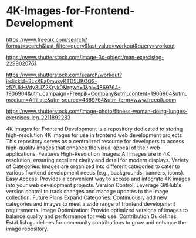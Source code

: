 # 4K-Images-for-Frontend-Development

https://www.freepik.com/search?format=search&last_filter=query&last_value=workout&query=workout

https://www.shutterstock.com/image-3d-object/man-exercising-2299020761

https://www.shutterstock.com/search/workout?irclickid=3LxXEa0muxyKTD5UKOQS-z5ZUkHVdy3UZ2Kryk0&irgwc=1&pl=4869764-1906904&utm_campaign=Freepik+Company&utm_content=1906904&utm_medium=Affiliate&utm_source=4869764&utm_term=www.freepik.com

https://www.shutterstock.com/image-photo/fitness-woman-doing-lunges-exercises-leg-2211892283

4K Images for Frontend Development is a repository dedicated to storing high-resolution 4K images for use in frontend web development projects. This repository serves as a centralized resource for developers to access high-quality images that enhance the visual appeal of their web applications.
Features
High-Resolution Images: All images are in 4K resolution, ensuring excellent clarity and detail for modern displays.
Variety of Categories: Images are organized into different categories to cater to various frontend development needs (e.g., backgrounds, banners, icons).
Easy Access: Provides a convenient way to access and integrate 4K images into your web development projects.
Version Control: Leverage GitHub's version control to track changes and manage updates to the image collection.
Future Plans
Expand Categories: Continuously add new categories and images to meet a wide range of frontend development requirements.
Image Optimization: Provide optimized versions of images to balance quality and performance for web use.
Contribution Guidelines: Establish guidelines for community contributions to grow and enhance the image repository.
